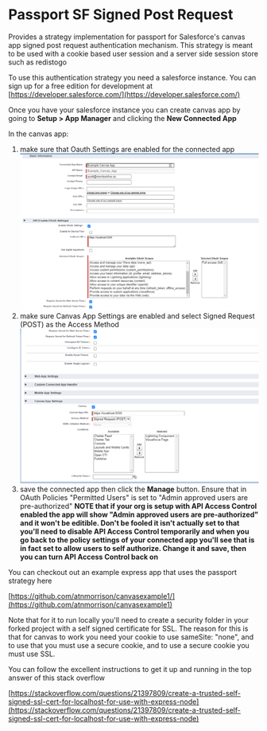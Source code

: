 # Passport SF Signed Post Request

Provides a strategy implementation for passport for Salesforce's canvas app signed post request authentication mechanism. This strategy is meant to be used with a cookie based user session and a server side session store such as redistogo

To use this authentication strategy you need a salesforce instance. You can sign up for a free edition for development at [https://developer.salesforce.com/](https://developer.salesforce.com/)

Once you have your salesforce instance you can create canvas app by going to **Setup > App Manager** and clicking the **New Connected App** 

In the canvas app:

1. make sure that Oauth Settings are enabled for the connected app 
![oauth settings](https://github.com/atnmorrison/passport-sf-signed-post-request/blob/main/images/oauth_settings.png?raw=true)
2. make sure Canvas App Settings are enabled and select Signed Request (POST) as the Access Method 
![canvas settings](https://github.com/atnmorrison/passport-sf-signed-post-request/blob/main/images/canvas_settings.png?raw=true)
3. save the connected app then click the **Manage** button. Ensure that in OAuth Policies "Permitted Users" is set to "Admin approved users are pre-authorized" **NOTE that if your org is setup with API Access Control enabled the app will show "Admin approved users are pre-authorized" and it won't be editible. Don't be fooled it isn't actually set to that you'll need to disable API Access Control temporarily and when you go back to the policy settings of your connected app you'll see that is in fact set to allow users to self authorize. Change it and save, then you can turn API Access Control back on**

You can checkout out an example express app that uses the passport strategy here

[https://github.com/atnmorrison/canvasexample1/](https://github.com/atnmorrison/canvasexample1) 

Note that for it to run locally you'll need to create a security folder in your forked project with a self signed certificate for SSL. The reason for this is that for canvas to work you need your cookie to use sameSite: "none", and to use that you must use a secure cookie, and to use a secure cookie you must use SSL.

You can follow the excellent instructions to get it up and running in the top answer of this stack overflow 

[https://stackoverflow.com/questions/21397809/create-a-trusted-self-signed-ssl-cert-for-localhost-for-use-with-express-node](https://stackoverflow.com/questions/21397809/create-a-trusted-self-signed-ssl-cert-for-localhost-for-use-with-express-node) 



